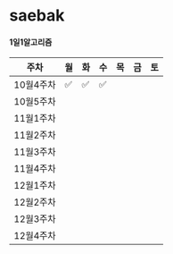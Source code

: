 # saebak


#### 1일1알고리즘

| 주차     | 월 | 화 | 수 | 목 | 금 | 토 |
|----------|----|----|----|----|----|----|
| 10월4주차 | ✅ | ✅ | ✅ |   |   |   |
| 10월5주차 |   |   |   |   |   |   |
| 11월1주차 |   |   |   |   |   |   |
| 11월2주차 |   |   |   |   |   |   |
| 11월3주차 |   |   |   |   |   |   |
| 11월4주차 |   |   |   |   |   |   |
| 12월1주차 |   |   |   |   |   |   |
| 12월2주차 |   |   |   |   |   |   |
| 12월3주차 |   |   |   |   |   |   |
| 12월4주차 |   |   |   |   |   |   |

